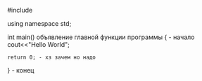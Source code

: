 
#include <iostream>

using namespace std;

int main() объявление главной функции программы
{ - начало 
    cout<<"Hello World";

    return 0; - хз зачем но надо
} - конец

